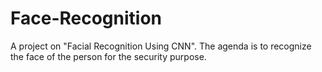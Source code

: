 # Face-Recognition
A project on "Facial Recognition Using CNN". The agenda is to recognize the face of the person for the security purpose. 
